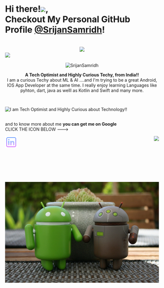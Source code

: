 # <h1>Hi there!<img src="https://raw.githubusercontent.com/syedareehaquasar/syedareehaquasar/master/gifs/Hi.gif" width="30px">,<br/>Checkout My Personal GitHub Profile [@SrijanSamridh](https://github.com/SrijanSamridh)!<h1>

<div align="center">
<img src="https://readme-typing-svg.herokuapp.com?font=Roboto&color=%2318FF16&size=26&lines=Welcome+to+my+GitHub+profile%2C;+I+am+Srijan+a++fullstack++Developer;++and+curious++coder!"></a>
</div>
<img src="https://user-images.githubusercontent.com/73097560/115834477-dbab4500-a447-11eb-908a-139a6edaec5c.gif">

<p align="center"> <img src="https://komarev.com/ghpvc/?username=SrijanSamridh&label=Profile%20views&color=0e75b6&style=flat" alt="SrijanSamridh" /> </p>

<p align="center"><strong>A Tech Optimist and Highly Curious Techy, from India!!</strong><br>
I am a curious Techy about ML & AI ....and I'm trying to be a great Android, IOS App Developer at the same time. I really enjoy learning Languages like pyhton, dart, java as welll as Kotlin and Swift and many more.</p>
<br>

![I am Tech Optimist and Highly Curious about Technology!!](https://doit.software/wp-content/uploads/2021/08/flutter-app-development-cover.png)
<br>
<br>
<div align="right">
    <p align="left">and to know more about me <b>you can get me on Google</b><br>
    CLICK THE ICON BELOW ---></p>
    <img align="left" height="40" src="https://upload.wikimedia.org/wikipedia/commons/thumb/5/53/Google_%22G%22_Logo.svg/800px-Google_%22G%22_Logo.svg.png" alt="">
    </a>
    <a href="https://www.instagram.com/srijansamridh/">
        <img align="left" height="40" src="https://i.pinimg.com/originals/b1/8a/b5/b18ab5c717e6da2faa7f30a2ccf20c72.png" alt="">
    </a>
    <a href="https://www.linkedin.com/in/srijan-samridh/">
        <img align="left" height="40" src="https://raw.githubusercontent.com/DAVIDS2405/DAVIDS2405/main/assets/linkedin.png" alt="">
    </a>
    <img align="right" height="150" src="https://github-readme-stats.vercel.app/api/top-langs/?username=SrijanSamridh&layout=compact">
    <img align="left" height="330" src="images/android-199225.jpg"> 
</div>
<br>
<br>





